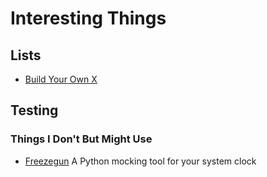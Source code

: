 # Interesting Things

## Lists

* [Build Your Own X](https://github.com/danistefanovic/build-your-own-x)

## Testing

### Things I Don't But Might Use

* [Freezegun](https://github.com/spulec/freezegun/) A Python mocking tool for your system clock
